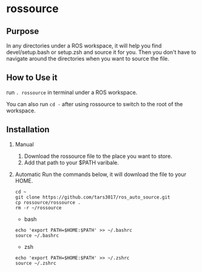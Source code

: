 # rossource
## Purpose
In any directories under a ROS workspace, it will help you find devel/setup.bash or setup.zsh
and source it for you. Then you don't have to navigate around the directories when you want to 
source the file.

## How to Use it
run ```. rossource``` in terminal under a ROS workspace.

You can also run ```cd -``` after using rossource to switch to the root of the workspace.

## Installation 
1. Manual
    1. Download the rossource file to the place you want to store.
    2. Add that path to your $PATH varibale.
2. Automatic
    Run the commands below, it will download the file to your HOME.
    ```
    cd ~
    git clone https://github.com/tars3017/ros_auto_source.git
    cp rossource/rossource .
    rm -r ~/rossource
    ```

    - bash
    ```
    echo 'export PATH=$HOME:$PATH' >> ~/.bashrc
    source ~/.bashrc
    ```

    - zsh
    ```
    echo 'export PATH=$HOME:$PATH' >> ~/.zshrc
    source ~/.zshrc
    ```
    

